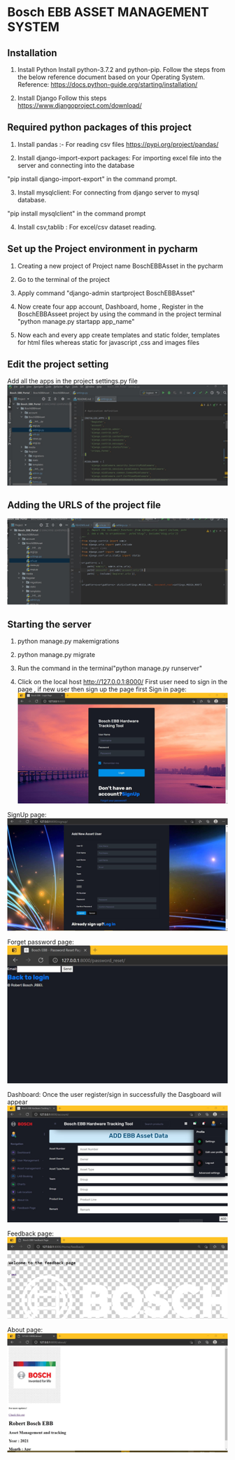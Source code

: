 # Bosch EBB ASSET MANAGEMENT SYSTEM

## Installation

1. Install Python
Install python-3.7.2 and python-pip. Follow the steps from the below reference document based on your Operating System. Reference: https://docs.python-guide.org/starting/installation/
   
   
2. Install Django
Follow this steps https://www.djangoproject.com/download/
   
## Required python packages of this project

1. Install pandas :- For reading csv files
https://pypi.org/project/pandas/
   

2. Install django-import-export packages: For importing excel file into the server and connecting into the database

"pip install django-import-export" in the command prompt. 


3. Install mysqlclient: For connecting from django server to mysql database.

"pip install mysqlclient" in the command prompt


4. Install csv,tablib : For excel/csv dataset reading.
   
## Set up  the Project environment in pycharm
1) Creating a new project of Project name BoschEBBAsset in the pycharm

2) Go to the terminal of the project

3) Apply command "django-admin startproject BoschEBBAsset"

4) Now create four app account, Dashboard, home , Register in the BoschEBBAsseet project by using the command in the project terminal "python manage.py startapp app_name"

5) Now each and every app create templates and static folder, templates for html files whereas static for javascript ,css and images files

## Edit the project setting

Add all the apps in the project settings.py file
![img_21.png](img_21.png)

## Adding the URLS of the project file
![img_22.png](img_22.png)

## Starting the server
1) python manage.py makemigrations

2) python manage.py migrate

3) Run the command in the terminal"python manage.py runserver"

4) Click on the local host http://127.0.0.1:8000/
First user need to sign in the page , if new user
   then sign up the page first
Sign in page:![img_23.png](img_23.png)
   
SignUp page:
![img_24.png](img_24.png)

Forget password page:
![img_25.png](img_25.png)

Dashboard:
Once the user register/sign in successfully the Dasgboard will appear
![img_26.png](img_26.png)

Feedback page:
![img_16.png](img_16.png)

About page:
![img_9.png](img_9.png)

   




   